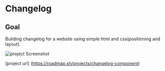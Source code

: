 ﻿# Changelog

## Goal

Building changelog for a website using simple html and css(positioning and layout).

![project Screenshot]([screenshot/changelog.png](https://github.com/Emrishye/changelog/blob/master/changelog.png?raw=true))

[project url] (https://roadmap.sh/projects/changelog-component)
